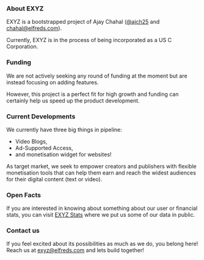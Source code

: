 ### About EXYZ

EXYZ is a bootstrapped project of Ajay Chahal ([@ajch25](https://twitter.com/ajch25) and [chahal@elfreds.com](mailto:chahal@elfreds.com)).

Currently, EXYZ is in the process of being incorporated as a US C Corporation.

### Funding 

We are not actively seeking any round of funding at the moment but are instead focusing on adding features.

However, this project is a perfect fit for high growth and funding can certainly help us speed up the product development. 

### Current Developments

We currently have three big things in pipeline: 
- Video Blogs,
- Ad-Supported Access,
- and monetisation widget for websites!

As target market, we seek to empower creators and publishers with flexible monetisation tools that can help them earn and reach the widest audiences for their digital content (text or video).

### Open Facts

If you are interested in knowing about something about our user or financial stats, you can visit [EXYZ Stats](https://exyz.me/stats) where we put us some of our data in public. 

### Contact us

If you feel excited about its possibilities as much as we do, you belong here! Reach us at exyz@elfreds.com and lets build together!
